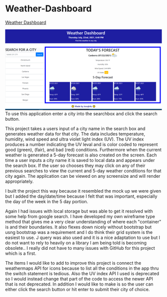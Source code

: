 # Weather-Dashboard

[Weather Dashboard](https://tooqk4u.github.io/Weather-Dashboard/)

![picture of weather dashboard](assets/images/screenshot.PNG)
To use this application enter a city into the searchbox and click the search button.


This project takes a users input of a city name in the search box and generates weather data for that city. The data includes 
temperature, humidity, wind speed and ultra violet light index (UV). The UV index produces a number indicating the UV leval 
and is color coded to represent good (green), (fair), and bad (red) conditions. Furthermore when the current weather is 
generated a 5-day forecast is also created on the screen. Each time a user inputs a city name it is saved to local data and 
appears under the search box. If the user so chooses they may click on any of their previous searches to view the current and 
5-day weather conditions for that city again. The application can be viewed on any screensize and will render appropriately. 

I built the project this way because it resembled the mock up we were given but I added the day/date/time because I felt that was important, especially the day 
of the week in the 5 day portion.


Again I had issues with local storage but was able to get it resolved with some help from google 
search. I have developed my own wireframe type method that gives me a very clear understanding of where each "container" is and their boundaries. It also flexes down nicely without bootstrap but usng bootstrap was a requirement and I do think their grid system is the easiest to use. J query was also used and it is a nice adaptation to use but I do not want to rely to 
heavily on a library I am being told is becoming obsolete.. I really did not have to many issues with GitHub for this project 
which is a first.

The items I would like to add to improve this project is connect the weathermaps API for icons because to list all the conditions in the app thru the switch statement is tedious. Also the UV index API I used is deprecated so I would instead change that part of the code to access the newer API that is not deprecated. 
In addition I would like to make is so the user can either click the search button or hit enter to submit their city of choice.